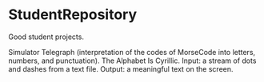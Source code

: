 # StudentRepository
Good student projects.

Simulator Telegraph (interpretation of the codes of MorseCode into letters, numbers, and punctuation). 
The Alphabet Is Cyrillic. 
Input: a stream of dots and dashes from a text file. 
Output: a meaningful text on the screen.
